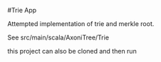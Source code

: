 #Trie App

Attempted implementation of trie and merkle root.

See src/main/scala/AxoniTree/Trie

this project can also be cloned and then run